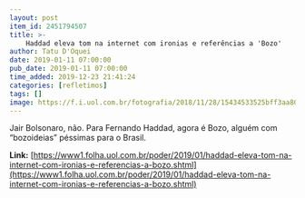 ```yaml
---
layout: post
item_id: 2451794507
title: >-
    Haddad eleva tom na internet com ironias e referências a 'Bozo'
author: Tatu D'Oquei
date: 2019-01-11 07:00:00
pub_date: 2019-01-11 07:00:00
time_added: 2019-12-23 21:41:24
categories: [refletimos]
tags: []
image: https://f.i.uol.com.br/fotografia/2018/11/28/15434533525bff3aa80d094_1543453352_3x2_rt.jpg
---
```


Jair Bolsonaro, não. Para Fernando Haddad, agora é Bozo, alguém com “bozoideias” péssimas para o Brasil.

**Link:** [https://www1.folha.uol.com.br/poder/2019/01/haddad-eleva-tom-na-internet-com-ironias-e-referencias-a-bozo.shtml](https://www1.folha.uol.com.br/poder/2019/01/haddad-eleva-tom-na-internet-com-ironias-e-referencias-a-bozo.shtml)

